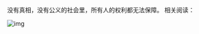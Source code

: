 没有真相，没有公义的社会里，所有人的权利都无法保障。 相关阅读： 


![img](https://chinadigitaltimes.net/chinese/files/2024/03/2024.3.27.jpg)

